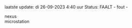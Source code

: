 laatste update: 
di 26-09-2023  4:40   uur 
Status: FAALT - fout - 
<div class="service R">nexus</div><div class="service R">microstation</div>